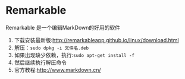 # Remarkable
Remarkable 是一个编辑MarkDown的好用的软件
1.  下载安装最新版:http://remarkableapp.github.io/linux/download.html
2.  解压：```sudo dpkg -i 文件名.deb```
3.  如果出现缺少依赖，执行:```sudo apt-get install -f```
4.  然后继续执行解压命令
5.  官方教程:http://www.markdown.cn/
